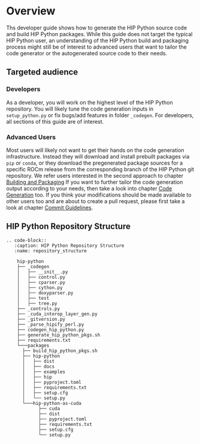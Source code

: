 # Overview

Ths developer guide shows how to generate the HIP Python source code
and build HIP Python packages. 
While this guide does not target the typical HIP Python user, an understanding of
the HIP Python build and packaging process might still be of interest to advanced
users that want to tailor the code generator or the autogenerated source code
to their needs.

## Targeted audience

### Developers

As a developer, you will work on the highest level of the HIP Python repository.
You will likely tune the code generation inputs in ``setup_python.py``
or fix bugs/add features in folder `_codegen`.
For developers, all sections of this guide are of interest.

### Advanced Users

Most users will likely not want to get their hands on the code generation infrastructure.
Instead they will download and install prebuilt packages via `pip` or `conda`,
or they download the pregenerated package sources for a specific ROCm release from the
corresponding branch of the HIP Python git repository.
We refer users interested in the second approach to chapter [Building and Packaging](2_packaging.md) 
If you want to further tailor the code generation 
output according to your needs, then take a look into chapter [Code Generation](1_code_generation.md)
too. If you think your modifications should be made available to other users too and are about
to create a pull request, please first take a look at chapter [Commit Guidelines](4_commit_guide.md).

## HIP Python Repository Structure

```{eval-rst}
.. code-block::
   :caption: HIP Python Repository Structure
   :name: repository_structure

    hip-python
    ├── _codegen
    │   ├── __init__.py
    │   ├── control.py
    │   ├── cparser.py
    │   ├── cython.py
    │   ├── doxyparser.py
    │   ├── test
    │   ├── tree.py
    ├── _controls.py
    ├── _cuda_interop_layer_gen.py
    ├── _gitversion.py
    ├── _parse_hipify_perl.py
    ├── codegen_hip_python.py
    ├── generate_hip_python_pkgs.sh
    ├── requirements.txt
    └───packages
      ├── build_hip_python_pkgs.sh
      ├── hip-python
      │   ├── dist
      │   ├── docs
      │   ├── examples
      │   ├── hip
      │   ├── pyproject.toml
      │   ├── requirements.txt
      │   ├── setup.cfg
      │   └── setup.py
      └───hip-python-as-cuda
            ├── cuda
            ├── dist
            ├── pyproject.toml
            ├── requirements.txt
            ├── setup.cfg
            └── setup.py
```